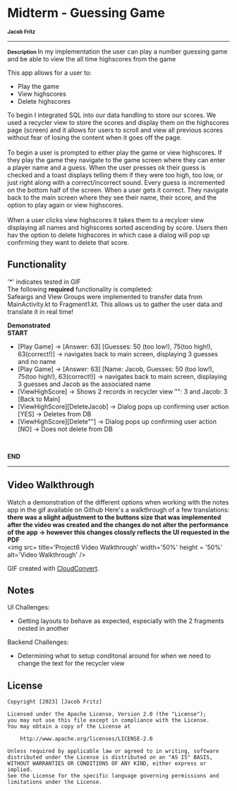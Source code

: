 # Midterm - Guessing Game
<span style="font-size: smaller;"><strong>Jacob Fritz</strong></span>

---
<span style="font-size: smaller;"><strong> Description </strong> </span>
In my implementation the user can play a number guessing game and be able to view the all time highscores from the game

This app allows for a user to:
- Play the game
- View highscores
- Delete highscores

To begin I integrated SQL into our data handling to store our scores. We used a recycler view to store the scores and display them on the highscores page (screen)
and it allows for users to scroll and view all previous scores without fear of losing the content when it goes off the page.
<br>
<br>
To begin a user is prompted to either play the game or view highscores. If they play the game they navigate to the game screen where they can enter a player name and a guess.
When the user presses ok their guess is checked and a toast displays telling them if they were too high, too low, or just right along with a correct/incorrect sound. Every guess is incremented on the bottom half of the screen.
When a user gets it correct. They navigate back to the main screen where they see their name, their score, and the option to play again or view highscores.
<br>
<br>
When a user clicks view highscores it takes them to a recylcer view displaying all names and highscores sorted ascending by score.
Users then hav the option to delete highscores in which case a dialog will pop up confirming they want to delete that score.


## Functionality
'*' indicates tested in GIF  
The following **required** functionality is completed:
<br>
Safeargs and View Groups were implemented to transfer data from MainActivity.kt to Fragment1.kt. This allows us to gather the user data and translate it in real time!

**Demonstrated**
<br>
**START**
<br>
* [Play Game] -> [Answer: 63] [Guesses: 50 (too low!), 75(too high!), 63(correct!)] -> navigates back to main screen, displaying 3 guesses and no name
* [Play Game] -> [Answer: 63] [Name: Jacob, Guesses: 50 (too low!), 75(too high!), 63(correct!)] -> navigates back to main screen, displaying 3 guesses and Jacob as the associated name
* [ViewHighScore] -> Shows 2 records in recycler view "": 3 and Jacob: 3 [Back to Main]
* [ViewHighScore][DeleteJacob] -> Dialog pops up confirming user action [YES] -> Deletes from DB
* [ViewHighScore][Delete""] -> Dialog pops up confirming user action [NO] -> Does not delete from DB

<br>

**END**


---
## Video Walkthrough
Watch a demonstration of the different options when working with the notes app in the gif available on Github
Here's a walkthrough of a few translations:
**there was a slight adjustment to the buttons size that was implemented after the video was created and the changes do not alter the performance of the app -> however this changes clossly
reflects the UI requested in the PDF**
<br>
<img src= title='Project6 Video Walkthrough' width='50%' height = '50%' alt='Video Walkthrough' />

GIF created with [CloudConvert](https://cloudconvert.com/).

## Notes
UI Challenges:
- Getting layouts to behave as expected, especially with the 2 fragments nested in another

Backend Challenges:
- Determining what to setup conditonal around for when we need to change the text for the recycler view

## License

    Copyright [2023] [Jacob Fritz]

    Licensed under the Apache License, Version 2.0 (the "License");
    you may not use this file except in compliance with the License.
    You may obtain a copy of the License at

        http://www.apache.org/licenses/LICENSE-2.0

    Unless required by applicable law or agreed to in writing, software
    distributed under the License is distributed on an "AS IS" BASIS,
    WITHOUT WARRANTIES OR CONDITIONS OF ANY KIND, either express or implied.
    See the License for the specific language governing permissions and
    limitations under the License.